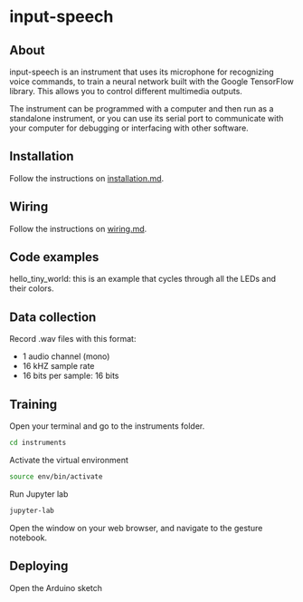 # input-speech

## About

input-speech is an instrument that uses its microphone for recognizing voice commands, to train a neural network built with the Google TensorFlow library. This allows you to control different multimedia outputs.

The instrument can be programmed with a computer and then run as a standalone instrument, or you can use its serial port to communicate with your computer for debugging or interfacing with other software.

## Installation

Follow the instructions on [installation.md](installation.md).

## Wiring

Follow the instructions on [wiring.md](wiring.md).

## Code examples

hello_tiny_world: this is an example that cycles through all the LEDs and their colors.

## Data collection

Record .wav files with this format:

* 1 audio channel (mono)
* 16 kHZ sample rate
* 16 bits per sample: 16 bits

## Training

Open your terminal and go to the instruments folder.

```bash
cd instruments
```

Activate the virtual environment

```bash
source env/bin/activate
```

Run Jupyter lab

```bash
jupyter-lab
```

Open the window on your web browser, and navigate to the gesture notebook.

## Deploying

Open the Arduino sketch
